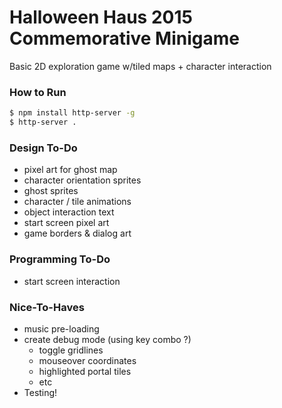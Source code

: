 # Halloween Haus 2015 Commemorative Minigame

Basic 2D exploration game w/tiled maps + character interaction

### How to Run
```bash
$ npm install http-server -g
$ http-server .
```

### Design To-Do
- pixel art for ghost map
- character orientation sprites
- ghost sprites
- character / tile animations
- object interaction text
- start screen pixel art
- game borders & dialog art

### Programming To-Do
- start screen interaction
  
### Nice-To-Haves
- music pre-loading
- create debug mode (using key combo ?)
  - toggle gridlines
  - mouseover coordinates
  - highlighted portal tiles
  - etc
- Testing!

